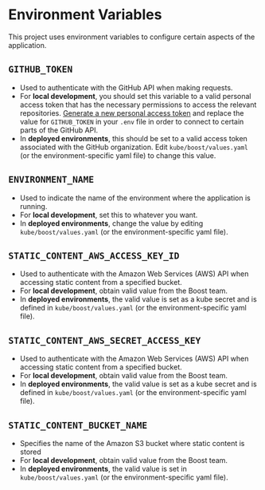 # Environment Variables

This project uses environment variables to configure certain aspects of the application. 

## `GITHUB_TOKEN`

- Used to authenticate with the GitHub API when making requests. 
- For **local development**, you should set this variable to a valid personal access token that has the necessary permissions to access the relevant repositories. [Generate a new personal access token](https://github.com/settings/tokens) and replace the value for `GITHUB_TOKEN` in your `.env` file in order to connect to certain parts of the GitHub API. 
- In **deployed environments**, this should be set to a valid access token associated with the GitHub organization. Edit `kube/boost/values.yaml` (or the environment-specific yaml file) to change this value. 


## `ENVIRONMENT_NAME`

- Used to indicate the name of the environment where the application is running. 
- For **local development**, set this to whatever you want. 
- In **deployed environments**, change the value by editing `kube/boost/values.yaml` (or the environment-specific yaml file). 


## `STATIC_CONTENT_AWS_ACCESS_KEY_ID`

- Used to authenticate with the Amazon Web Services (AWS) API when accessing static content from a specified bucket. 
- For **local development**, obtain valid value from the Boost team. 
- In **deployed environments**, the valid value is set as a kube secret and is defined in `kube/boost/values.yaml` (or the environment-specific yaml file).


## `STATIC_CONTENT_AWS_SECRET_ACCESS_KEY`

- Used to authenticate with the Amazon Web Services (AWS) API when accessing static content from a specified bucket. 
- For **local development**, obtain valid value from the Boost team. 
- In **deployed environments**, the valid value is set as a kube secret and is defined in `kube/boost/values.yaml` (or the environment-specific yaml file).


## `STATIC_CONTENT_BUCKET_NAME`

- Specifies the name of the Amazon S3 bucket where static content is stored
- For **local development**, obtain valid value from the Boost team. 
- In **deployed environments**, the valid value is set in `kube/boost/values.yaml` (or the environment-specific yaml file).
